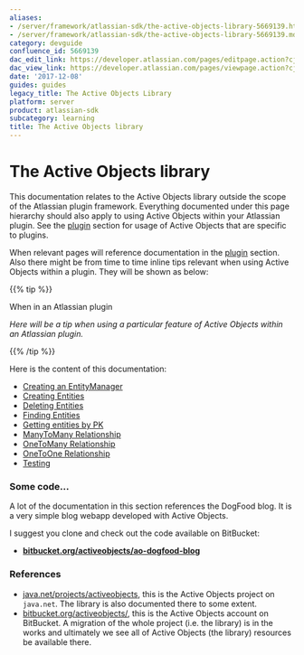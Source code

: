 ```yaml
---
aliases:
- /server/framework/atlassian-sdk/the-active-objects-library-5669139.html
- /server/framework/atlassian-sdk/the-active-objects-library-5669139.md
category: devguide
confluence_id: 5669139
dac_edit_link: https://developer.atlassian.com/pages/editpage.action?cjm=wozere&pageId=5669139
dac_view_link: https://developer.atlassian.com/pages/viewpage.action?cjm=wozere&pageId=5669139
date: '2017-12-08'
guides: guides
legacy_title: The Active Objects Library
platform: server
product: atlassian-sdk
subcategory: learning
title: The Active Objects library
---
```

# The Active Objects library

This documentation relates to the Active Objects library outside the scope of the Atlassian plugin framework. Everything documented under this page hierarchy should also apply to using Active Objects within your Atlassian plugin. See the [plugin](https://developer.atlassian.com/display/AO/Configuring+the+Plugin) section for usage of Active Objects that are specific to plugins.

When relevant pages will reference documentation in the [plugin](https://developer.atlassian.com/display/AO/Configuring+the+Plugin) section. Also there might be from time to time inline tips relevant when using Active Objects within a plugin. They will be shown as below:

{{% tip %}}

When in an Atlassian plugin

*Here will be a tip when using a particular feature of Active Objects within an Atlassian plugin.*

{{% /tip %}}

Here is the content of this documentation:

-   [Creating an EntityManager](/server/framework/atlassian-sdk/creating-an-entitymanager)
-   [Creating Entities](/server/framework/atlassian-sdk/creating-entities)
-   [Deleting Entities](/server/framework/atlassian-sdk/deleting-entities)
-   [Finding Entities](/server/framework/atlassian-sdk/finding-entities)
-   [Getting entities by PK](/server/framework/atlassian-sdk/getting-entities-by-pk)
-   [ManyToMany Relationship](/server/framework/atlassian-sdk/manytomany-relationship)
-   [OneToMany Relationship](/server/framework/atlassian-sdk/onetomany-relationship)
-   [OneToOne Relationship](/server/framework/atlassian-sdk/onetoone-relationship)
-   [Testing](/server/framework/atlassian-sdk/testing)

### Some code…

A lot of the documentation in this section references the DogFood blog. It is a very simple blog webapp developed with Active Objects.

I suggest you clone and check out the code available on BitBucket:

-   **<a href="https://bitbucket.org/activeobjects/ao-dogfood-blog" class="uri external-link">bitbucket.org/activeobjects/ao-dogfood-blog</a>**

### References

-   <a href="http://java.net/projects/activeobjects" class="uri external-link">java.net/projects/activeobjects</a>, this is the Active Objects project on `java.net`. The library is also documented there to some extent.
-   <a href="https://bitbucket.org/activeobjects/" class="uri external-link">bitbucket.org/activeobjects/</a>, this is the Active Objects account on BitBucket. A migration of the whole project (i.e. the library) is in the works and ultimately we see all of Active Objects (the library) resources be available there.

